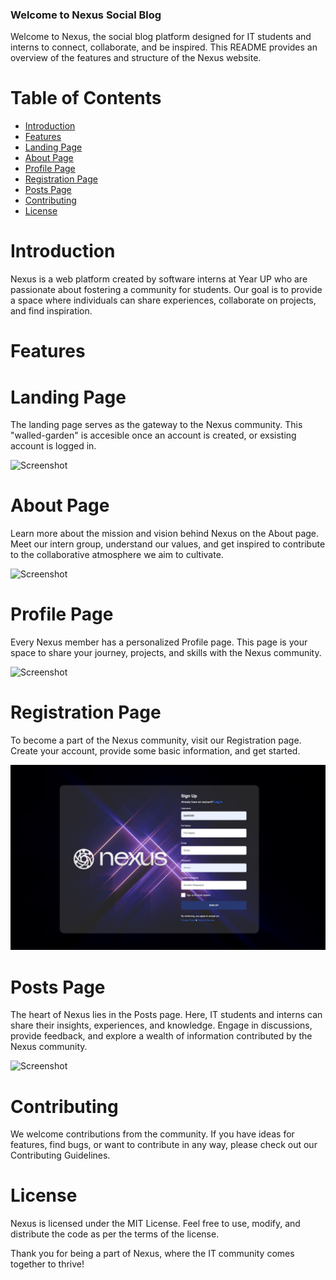 ### Welcome to Nexus Social Blog

Welcome to Nexus, the social blog platform designed for IT students and interns to connect, collaborate, and be inspired. This README provides an overview of the features and structure of the Nexus website.



# Table of Contents
- [Introduction](#introduction)
- [Features](#features)
- [Landing Page](#landing-page)
- [About Page](#about-page)
- [Profile Page](#profile-page)
- [Registration Page](#registration-page)
- [Posts Page](#posts-page)
- [Contributing](#contributing)
- [License](#license)

# Introduction
Nexus is a web platform created by software interns at Year UP who are passionate about fostering a community for students. Our goal is to provide a space where individuals can share experiences, collaborate on projects, and find inspiration.

# Features
# Landing Page
The landing page serves as the gateway to the Nexus community. This "walled-garden" is accesible once an account is created, or exsisting account is logged in.

![Screenshot](assets/#.png)

# About Page 
Learn more about the mission and vision behind Nexus on the About page. Meet our intern group, understand our values, and get inspired to contribute to the collaborative atmosphere we aim to cultivate.
 
![Screenshot](assets/#.png)

# Profile Page
Every Nexus member has a personalized Profile page. This page is your space to share your journey, projects, and skills with the Nexus community.

![Screenshot](assets/#.png)

# Registration Page 
To become a part of the Nexus community, visit our Registration page. Create your account, provide some basic information, and get started.
 
![Screenshot](assets/registrationpage.png)

# Posts Page 
The heart of Nexus lies in the Posts page. Here, IT students and interns can share their insights, experiences, and knowledge. Engage in discussions, provide feedback, and explore a wealth of information contributed by the Nexus community.
 
![Screenshot](assets/#.png)

# Contributing
We welcome contributions from the community. If you have ideas for features, find bugs, or want to contribute in any way, please check out our Contributing Guidelines.

# License
Nexus is licensed under the MIT License. Feel free to use, modify, and distribute the code as per the terms of the license.

Thank you for being a part of Nexus, where the IT community comes together to thrive!
  
